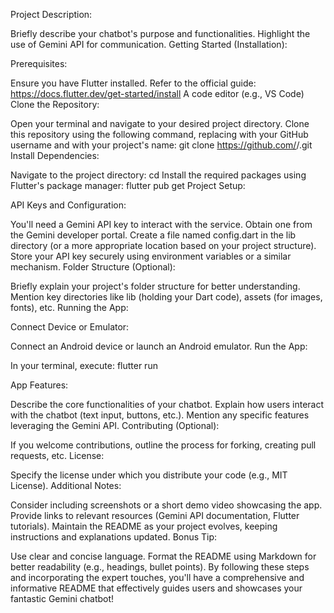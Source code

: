 Project Description:

Briefly describe your chatbot's purpose and functionalities.
Highlight the use of Gemini API for communication.
Getting Started (Installation):

Prerequisites:

Ensure you have Flutter installed. Refer to the official guide: https://docs.flutter.dev/get-started/install
A code editor (e.g., VS Code)
Clone the Repository:

Open your terminal and navigate to your desired project directory.
Clone this repository using the following command, replacing <username> with your GitHub username and <repo-name> with your project's name:
git clone https://github.com/<username>/<repo-name>.git
Install Dependencies:

Navigate to the project directory:
cd <repo-name>
Install the required packages using Flutter's package manager:
flutter pub get
Project Setup:

API Keys and Configuration:

You'll need a Gemini API key to interact with the service. Obtain one from the Gemini developer portal.
Create a file named config.dart in the lib directory (or a more appropriate location based on your project structure).
Store your API key securely using environment variables or a similar mechanism.
Folder Structure (Optional):

Briefly explain your project's folder structure for better understanding.
Mention key directories like lib (holding your Dart code), assets (for images, fonts), etc.
Running the App:

Connect Device or Emulator:

Connect an Android device or launch an Android emulator.
Run the App:

In your terminal, execute:
flutter run

App Features:

Describe the core functionalities of your chatbot.
Explain how users interact with the chatbot (text input, buttons, etc.).
Mention any specific features leveraging the Gemini API.
Contributing (Optional):

If you welcome contributions, outline the process for forking, creating pull requests, etc.
License:

Specify the license under which you distribute your code (e.g., MIT License).
Additional Notes:

Consider including screenshots or a short demo video showcasing the app.
Provide links to relevant resources (Gemini API documentation, Flutter tutorials).
Maintain the README as your project evolves, keeping instructions and explanations updated.
Bonus Tip:

Use clear and concise language.
Format the README using Markdown for better readability (e.g., headings, bullet points).
By following these steps and incorporating the expert touches, you'll have a comprehensive and informative README that effectively guides users and showcases your fantastic Gemini chatbot!

